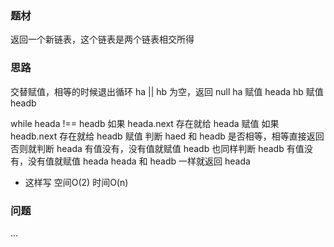 ### 题材
返回一个新链表，这个链表是两个链表相交所得

### 思路
交替赋值，相等的时候退出循环
ha || hb 为空，返回 null
ha 赋值 heada hb 赋值 headb

while heada !== headb
  如果 heada.next 存在就给 heada 赋值
  如果 headb.next 存在就给 headb 赋值
  判断 haed 和 headb 是否相等，相等直接返回
  否则就判断 heada 有值没有，没有值就赋值 headb
  也同样判断 headb 有值没有，没有值就赋值 heada
heada 和 headb 一样就返回 heada

- 这样写 空间O(2) 时间O(n)

### 问题
...
